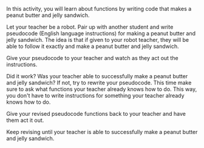In this activity, you will learn about functions by writing code that makes a peanut butter and jelly sandwich.

Let your teacher be a robot. Pair up with another student and write pseudocode (English language instructions) for making a peanut butter and jelly sandwich. The idea is that if given to your robot teacher, they will be able to follow it exactly and make a peanut butter and jelly sandwich.

Give your pseudocode to your teacher and watch as they act out the instructions. 

Did it work? Was your teacher able to successfully make a peanut butter and jelly sandwich? If not, try to rewrite your pseudocode. This time make sure to ask what functions your teacher already knows how to do. This way, you don't have to write instructions for something your teacher already knows how to do.

Give your revised pseudocode functions back to your teacher and have them act it out.

Keep revising until your teacher is able to successfully make a peanut butter and jelly sandwich.